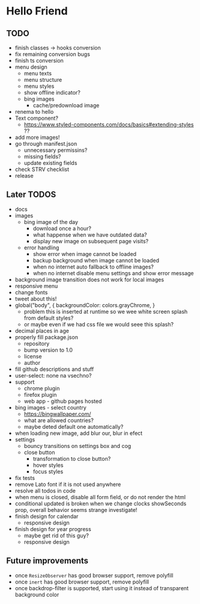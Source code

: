# Hello Friend

## TODO

- finish classes -> hooks conversion
- fix remaining conversion bugs
- finish ts conversion
- menu design
  - menu texts
  - menu structure
  - menu styles
  - show offline indicator?
  - bing images
    - cache/predownload image
- renema to hello
- Text component?
  - https://www.styled-components.com/docs/basics#extending-styles ??
- add more images!
- go through manifest.json
  - unnecessary permissins?
  - missing fields?
  - update existing fields
- check STRV checklist
- release

## Later TODOS

- docs
- images
  - bing image of the day
    - download once a hour?
    - what happense when we have outdated data?
    - display new image on subsequent page visits?
  - error handling
    - show error when image cannot be loaded
    - backup background when image cannot be loaded
    - when no internet auto fallback to offline images?
    - when no internet disable menu settings and show error message
- background image transition does not work for local images
- responsive menu
- change fonts
- tweet about this!
- global("body", { backgroundColor: colors.grayChrome, }
  - problem this is inserted at runtime so we wee white screen splash from default styles?
  - or maybe even if we had css file we would seee this splash?
- decimal places in age
- properly fill package.json
  - repository
  - bump version to 1.0
  - license
  - author
- fill github descriptions and stuff
- user-select: none na vsechno?
- support
  - chrome plugin
  - firefox plugin
  - web app - github pages hosted
- bing images - select country
  - https://bingwallpaper.com/
  - what are allowed countries?
  - maybe deted default one automatically?
- when loading new image, add blur our, blur in efect
- settings
  - bouncy transitions on settings box and cog
  - close button
    - transformation to close button?
    - hover styles
    - focus styles
- fix tests
- remove Lato font if it is not used anywhere
- resolve all todos in code
- when menu is closed, disable all form field, or do not render the html
- conditional updated is broken when we change clocks showSeconds prop, overall behavior seems strange investigate!
- finish design for calendar
  - responsive design
- finish design for year progress
  - maybe get rid of this guy?
  - responsive design

## Future improvements

- once `ResizeObserver` has good browser support, remove polyfill
- once `inert` has good browser support, remove polyfill
- once backdrop-filter is supported, start using it instead of transparent background color
